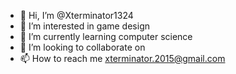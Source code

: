 - 👋 Hi, I’m @Xterminator1324
- 👀 I’m interested in game design
- 🌱 I’m currently learning computer science
- 💞️ I’m looking to collaborate on
- 📫 How to reach me xterminator.2015@gmail.com

<!---
Xterminator1324/Xterminator1324 is a ✨ special ✨ repository because its `README.md` (this file) appears on your GitHub profile.
You can click the Preview link to take a look at your changes.
--->
